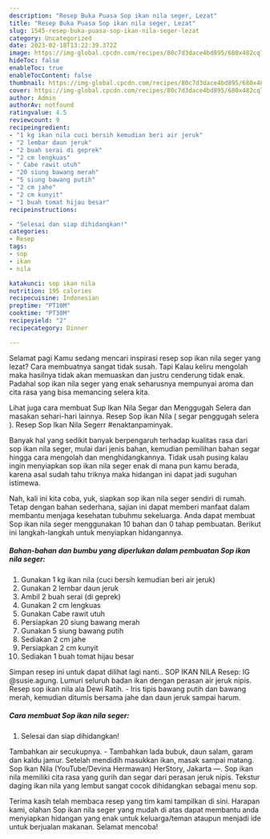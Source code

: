 ```yaml
---
description: "Resep Buka Puasa Sop ikan nila seger, Lezat"
title: "Resep Buka Puasa Sop ikan nila seger, Lezat"
slug: 1545-resep-buka-puasa-sop-ikan-nila-seger-lezat
category: Uncategorized
date: 2023-02-18T13:22:39.372Z
image: https://img-global.cpcdn.com/recipes/80c7d3dace4bd895/680x482cq70/sop-ikan-nila-seger-foto-resep-utama.jpg
hideToc: false
enableToc: true
enableTocContent: false
thumbnail: https://img-global.cpcdn.com/recipes/80c7d3dace4bd895/680x482cq70/sop-ikan-nila-seger-foto-resep-utama.jpg
cover: https://img-global.cpcdn.com/recipes/80c7d3dace4bd895/680x482cq70/sop-ikan-nila-seger-foto-resep-utama.jpg
author: Admin
authorAv: notfound
ratingvalue: 4.5
reviewcount: 9
recipeingredient:
- "1 kg ikan nila cuci bersih kemudian beri air jeruk"
- "2 lembar daun jeruk"
- "2 buah serai di geprek"
- "2 cm lengkuas"
- " Cabe rawit utuh"
- "20 siung bawang merah"
- "5 siung bawang putih"
- "2 cm jahe"
- "2 cm kunyit"
- "1 buah tomat hijau besar"
recipeinstructions:

- "Selesai dan siap dihidangkan!"
categories:
- Resep
tags:
- sop
- ikan
- nila

katakunci: sop ikan nila 
nutrition: 195 calories
recipecuisine: Indonesian
preptime: "PT10M"
cooktime: "PT30M"
recipeyield: "2"
recipecategory: Dinner

---
```



Selamat pagi Kamu sedang mencari inspirasi resep sop ikan nila seger yang lezat? Cara membuatnya sangat tidak susah. Tapi Kalau keliru mengolah maka hasilnya tidak akan memuaskan dan justru cenderung tidak enak. Padahal sop ikan nila seger yang enak seharusnya mempunyai aroma dan cita rasa yang bisa memancing selera kita.


Lihat juga cara membuat Sup Ikan Nila Segar dan Menggugah Selera dan masakan sehari-hari lainnya. Resep Sop ikan Nila ( segar penggugah selera ). Resep Sop Ikan Nila Segerr #enaktanpaminyak.

Banyak hal yang sedikit banyak berpengaruh terhadap kualitas rasa dari sop ikan nila seger, mulai dari jenis bahan, kemudian pemilihan bahan segar hingga cara mengolah dan menghidangkannya. Tidak usah pusing kalau ingin menyiapkan sop ikan nila seger enak di mana pun kamu berada, karena asal sudah tahu triknya maka hidangan ini dapat jadi suguhan istimewa.


Nah, kali ini kita coba, yuk, siapkan sop ikan nila seger sendiri di rumah. Tetap dengan bahan sederhana, sajian ini dapat memberi manfaat dalam membantu menjaga kesehatan tubuhmu sekeluarga. Anda dapat membuat Sop ikan nila seger menggunakan 10 bahan dan 0 tahap pembuatan. Berikut ini langkah-langkah untuk menyiapkan hidangannya.

<!--inarticleads1-->

##### Bahan-bahan dan bumbu yang diperlukan dalam pembuatan Sop ikan nila seger:

1. Gunakan 1 kg ikan nila (cuci bersih kemudian beri air jeruk)
1. Gunakan 2 lembar daun jeruk
1. Ambil 2 buah serai (di geprek)
1. Gunakan 2 cm lengkuas
1. Gunakan  Cabe rawit utuh
1. Persiapkan 20 siung bawang merah
1. Gunakan 5 siung bawang putih
1. Sediakan 2 cm jahe
1. Persiapkan 2 cm kunyit
1. Sediakan 1 buah tomat hijau besar


Simpan resep ini untuk dapat dilihat lagi nanti.. SOP IKAN NILA Resep: IG @susie.agung. Lumuri seluruh badan ikan dengan perasan air jeruk nipis. Resep sop ikan nila ala Dewi Ratih. - Iris tipis bawang putih dan bawang merah, kemudian ditumis bersama jahe dan daun jeruk sampai harum. 

<!--inarticleads2-->

##### Cara membuat Sop ikan nila seger:


1. Selesai dan siap dihidangkan!

Tambahkan air secukupnya. - Tambahkan lada bubuk, daun salam, garam dan kaldu jamur. Setelah mendidih masukkan ikan, masak sampai matang. Sop Ikan Nila (YouTube/Devina Hermawan) HerStory, Jakarta —. Sop ikan nila memiliki cita rasa yang gurih dan segar dari perasan jeruk nipis. Tekstur daging ikan nila yang lembut sangat cocok dihidangkan sebagai menu sop. 

Terima kasih telah membaca resep yang tim kami tampilkan di sini. Harapan kami, olahan Sop ikan nila seger yang mudah di atas dapat membantu anda menyiapkan hidangan yang enak untuk keluarga/teman ataupun menjadi ide untuk berjualan makanan. Selamat mencoba!

